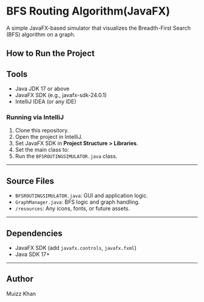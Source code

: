 # BFS Routing Algorithm(JavaFX)

A simple JavaFX-based simulator that visualizes the Breadth-First Search (BFS) algorithm on a graph.

##  How to Run the Project

## Tools
- Java JDK 17 or above
- JavaFX SDK (e.g., javafx-sdk-24.0.1)
- IntelliJ IDEA (or any IDE)

###  Running via IntelliJ
1. Clone this repository.
2. Open the project in IntelliJ.
3. Set JavaFX SDK in **Project Structure > Libraries**.
4. Set the main class to:
5. Run the `BFSROUTINGSIMULATOR.java` class.

---

##  Source Files

- `BFSROUTINGSIMULATOR.java`: GUI and application logic.
- `GraphManager.java`: BFS logic and graph handling.
- `/resources`: Any icons, fonts, or future assets.

---

##  Dependencies

- JavaFX SDK (add `javafx.controls`, `javafx.fxml`)
- Java SDK 17+

---


## Author

Muizz Khan
